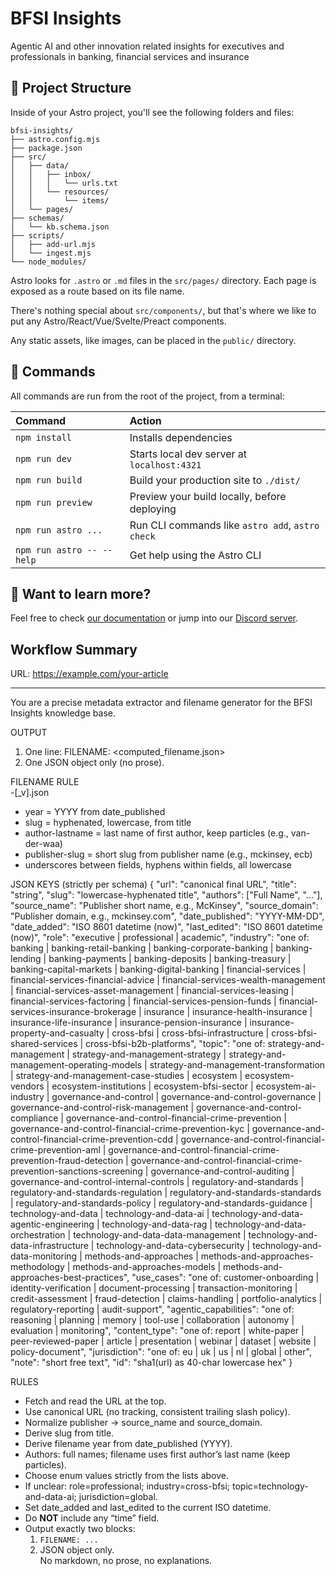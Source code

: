 # BFSI Insights

Agentic AI and other innovation related insights for executives and professionals in banking, financial services and insurance

## 🚀 Project Structure

Inside of your Astro project, you'll see the following folders and files:
```
bfsi-insights/
├── astro.config.mjs
├── package.json
├── src/
│   ├── data/
│   │   ├── inbox/
│   │   │   └── urls.txt
│   │   └── resources/
│   │       └── items/
│   └── pages/
├── schemas/
│   └── kb.schema.json
├── scripts/
│   ├── add-url.mjs
│   └── ingest.mjs
└── node_modules/
```

Astro looks for `.astro` or `.md` files in the `src/pages/` directory. Each page is exposed as a route based on its file name.

There's nothing special about `src/components/`, but that's where we like to put any Astro/React/Vue/Svelte/Preact components.

Any static assets, like images, can be placed in the `public/` directory.

## 🧞 Commands

All commands are run from the root of the project, from a terminal:

| Command                   | Action                                           |
| :------------------------ | :----------------------------------------------- |
| `npm install`             | Installs dependencies                            |
| `npm run dev`             | Starts local dev server at `localhost:4321`      |
| `npm run build`           | Build your production site to `./dist/`          |
| `npm run preview`         | Preview your build locally, before deploying     |
| `npm run astro ...`       | Run CLI commands like `astro add`, `astro check` |
| `npm run astro -- --help` | Get help using the Astro CLI                     |

## 👀 Want to learn more?

Feel free to check [our documentation](https://docs.astro.build) or jump into our [Discord server](https://astro.build/chat).

## Workflow Summary

URL:
https://example.com/your-article

---

You are a precise metadata extractor and filename generator for the BFSI Insights knowledge base.

OUTPUT  
1) One line: FILENAME: <computed_filename.json>  
2) One JSON object only (no prose).

FILENAME RULE  
<year>_<slug>_<author-lastname>-<publisher-slug>[_v<version>].json  
- year = YYYY from date_published  
- slug = hyphenated, lowercase, from title  
- author-lastname = last name of first author, keep particles (e.g., van-der-waa)  
- publisher-slug = short slug from publisher name (e.g., mckinsey, ecb)  
- underscores between fields, hyphens within fields, all lowercase  

JSON KEYS (strictly per schema)
{
  "url": "canonical final URL",
  "title": "string",
  "slug": "lowercase-hyphenated title",
  "authors": ["Full Name", "..."],
  "source_name": "Publisher short name, e.g., McKinsey",
  "source_domain": "Publisher domain, e.g., mckinsey.com",
  "date_published": "YYYY-MM-DD",
  "date_added": "ISO 8601 datetime (now)",
  "last_edited": "ISO 8601 datetime (now)",
  "role": "executive | professional | academic",
  "industry": "one of: banking | banking-retail-banking | banking-corporate-banking | banking-lending | banking-payments | banking-deposits | banking-treasury | banking-capital-markets | banking-digital-banking | financial-services | financial-services-financial-advice | financial-services-wealth-management | financial-services-asset-management | financial-services-leasing | financial-services-factoring | financial-services-pension-funds | financial-services-insurance-brokerage | insurance | insurance-health-insurance | insurance-life-insurance | insurance-pension-insurance | insurance-property-and-casualty | cross-bfsi | cross-bfsi-infrastructure | cross-bfsi-shared-services | cross-bfsi-b2b-platforms",
  "topic": "one of: strategy-and-management | strategy-and-management-strategy | strategy-and-management-operating-models | strategy-and-management-transformation | strategy-and-management-case-studies | ecosystem | ecosystem-vendors | ecosystem-institutions | ecosystem-bfsi-sector | ecosystem-ai-industry | governance-and-control | governance-and-control-governance | governance-and-control-risk-management | governance-and-control-compliance | governance-and-control-financial-crime-prevention | governance-and-control-financial-crime-prevention-kyc | governance-and-control-financial-crime-prevention-cdd | governance-and-control-financial-crime-prevention-aml | governance-and-control-financial-crime-prevention-fraud-detection | governance-and-control-financial-crime-prevention-sanctions-screening | governance-and-control-auditing | governance-and-control-internal-controls | regulatory-and-standards | regulatory-and-standards-regulation | regulatory-and-standards-standards | regulatory-and-standards-policy | regulatory-and-standards-guidance | technology-and-data | technology-and-data-ai | technology-and-data-agentic-engineering | technology-and-data-rag | technology-and-data-orchestration | technology-and-data-data-management | technology-and-data-infrastructure | technology-and-data-cybersecurity | technology-and-data-monitoring | methods-and-approaches | methods-and-approaches-methodology | methods-and-approaches-models | methods-and-approaches-best-practices",
  "use_cases": "one of: customer-onboarding | identity-verification | document-processing | transaction-monitoring | credit-assessment | fraud-detection | claims-handling | portfolio-analytics | regulatory-reporting | audit-support",
  "agentic_capabilities": "one of: reasoning | planning | memory | tool-use | collaboration | autonomy | evaluation | monitoring",
  "content_type": "one of: report | white-paper | peer-reviewed-paper | article | presentation | webinar | dataset | website | policy-document",
  "jurisdiction": "one of: eu | uk | us | nl | global | other",
  "note": "short free text",
  "id": "sha1(url) as 40-char lowercase hex"
}

RULES
- Fetch and read the URL at the top.  
- Use canonical URL (no tracking, consistent trailing slash policy).  
- Normalize publisher → source_name and source_domain.  
- Derive slug from title.  
- Derive filename year from date_published (YYYY).  
- Authors: full names; filename uses first author’s last name (keep particles).  
- Choose enum values strictly from the lists above.  
- If unclear: role=professional; industry=cross-bfsi; topic=technology-and-data-ai; jurisdiction=global.  
- Set date_added and last_edited to the current ISO datetime.  
- Do **NOT** include any “time” field.  
- Output exactly two blocks:  
  1. `FILENAME: ...`  
  2. JSON object only.  
  No markdown, no prose, no explanations.